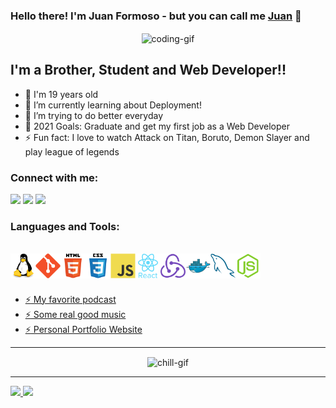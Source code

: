 ### Hello there! I'm Juan Formoso - but you can call me [Juan](https://juanvformoso.netlify.app/) 👋 

<div align="center">
  <img align="center" alt="coding-gif" src="https://media.discordapp.net/attachments/379308680413446166/906026008929525760/SPOILER_code-coding.gif?width=375&height=375">
</div>

## I'm a Brother, Student and Web Developer!!

- 🌱 I'm 19 years old
- 🔭 I’m currently learning about Deployment!
- 👯 I’m trying to do better everyday
- 🥅 2021 Goals: Graduate and get my first job as a Web Developer
- ⚡ Fun fact: I love to watch Attack on Titan, Boruto, Demon Slayer and play league of legends

### Connect with me:

<a href="https://www.linkedin.com/in/juanvformoso/" target="_blank"><img src="https://img.shields.io/badge/-LinkedIn-%230077B5?style=for-the-badge&logo=linkedin&logoColor=white" target="_blank"></a>
<a href="mailto:trajano.juan@gmail.com" target="_blank"><img src="https://img.shields.io/badge/-Gmail-%23333?style=for-the-badge&logo=gmail&logoColor=white" target="_blank"></a> 
<a href="https://twitter.com/Juaan_vf" target="_blank"><img src="https://img.shields.io/badge/-Twitter-%230077B5?style=for-the-badge&logo=twitter&logoColor=white" target="_blank"></a>

### Languages and Tools:

<div style="display: inline_block"><br>
  <img src="https://raw.githubusercontent.com/devicons/devicon/master/icons/linux/linux-original.svg" alt="linux" align="left" width="40px" />
  <img src="https://raw.githubusercontent.com/devicons/devicon/master/icons/git/git-original.svg" alt="git" align="left" width="40px" />
  <img src="https://raw.githubusercontent.com/devicons/devicon/master/icons/html5/html5-original-wordmark.svg" alt="html5" align="left" width="40px" /> 
  <img src="https://raw.githubusercontent.com/devicons/devicon/master/icons/css3/css3-original-wordmark.svg" alt="css3" align="left" width="40px" /> 
  <img src="https://raw.githubusercontent.com/devicons/devicon/master/icons/javascript/javascript-original.svg" alt="javascript" align="left" width="40px" /> 
  <img src="https://raw.githubusercontent.com/devicons/devicon/master/icons/react/react-original-wordmark.svg" alt="react" align="left" width="40px" /> 
  <img src="https://raw.githubusercontent.com/devicons/devicon/master/icons/redux/redux-original.svg" alt="redux" align="left" width="40px" />
  <img src="https://raw.githubusercontent.com/devicons/devicon/master/icons/docker/docker-original.svg" alt="docker" align="left" width="40px" />
  <img src="https://raw.githubusercontent.com/devicons/devicon/master/icons/mysql/mysql-original.svg" alt="mysql" align="left" width="40px" />
  <img src="https://raw.githubusercontent.com/devicons/devicon/master/icons/nodejs/nodejs-original.svg" alt="nodejs" align="left" width="40px" />
</div>

<br />
<br />

##
- <a href="https://open.spotify.com/show/2ztVJPyscJurgtYodrgJGy" target="_blank">:zap: My favorite podcast </a>
- <a href="https://open.spotify.com/playlist/0aRfh68YhlpulZ1mKl9Al9?si=F1oMoTC5TP2J4ndkZ5-p_A&utm_source=copy-link&dl_branch=1&nd=1" target="_blank">:zap: Some real good music </a>
- <a href="https://juanvformoso.netlify.app/" target="_blank">:zap: Personal Portfolio Website </a>

---

<div align="center">
  <img align="center" alt="chill-gif" src="https://media.discordapp.net/attachments/379308680413446166/932415913142140938/kekw.gif?width=900&height=200">
</div>

---
<div>
  <a href="https://github.com/juan-formoso">
  <img height="180em" src="https://github-readme-stats.vercel.app/api?username=juan-formoso&show_icons=true&theme=dark&include_all_commits=true&count_private=true"/>
  <img height="180em" src="https://github-readme-stats.vercel.app/api/top-langs/?username=juan-formoso&layout=compact&langs_count=7&theme=dark"/>
</div>
